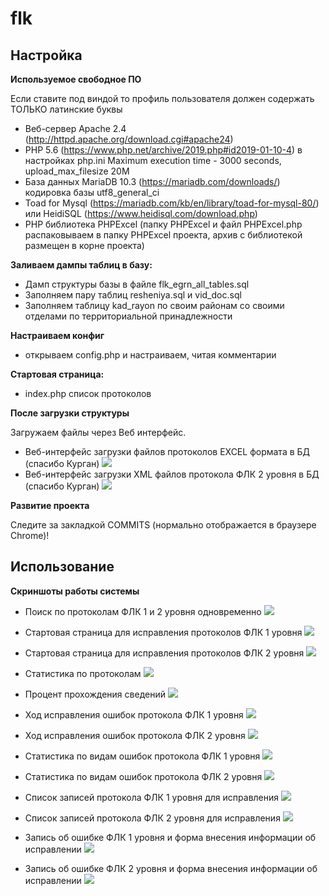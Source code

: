 # flk
## Настройка

**Используемое свободное ПО**

Если ставите под виндой то профиль пользователя должен содержать ТОЛЬКО латинские буквы
- Веб-сервер Apache 2.4 (http://httpd.apache.org/download.cgi#apache24)
- PHP 5.6 (https://www.php.net/archive/2019.php#id2019-01-10-4)
  в настройках php.ini
  Maximum execution time - 3000 seconds,
  upload_max_filesize 20M
- База данных MariaDB 10.3 (https://mariadb.com/downloads/)
 кодировка базы utf8_general_ci
- Toad for Mysql (https://mariadb.com/kb/en/library/toad-for-mysql-80/)
или HeidiSQL (https://www.heidisql.com/download.php)
- PHP библиотека PHPExcel (папку PHPExcel и файл PHPExcel.php распаковываем в папку PHPExcel проекта, архив с библиотекой размещен в корне проекта)

**Заливаем дампы таблиц в базу:** 

- Дамп структуры базы в файле flk_egrn_all_tables.sql
- Заполняем пару таблиц resheniya.sql и vid_doc.sql
- Заполняем таблицу kad_rayon по своим районам со своими отделами по территориальной принадлежности

**Настраиваем конфиг**

- открываем config.php и настраиваем, читая комментарии

**Стартовая страница:** 
- index.php         список протоколов

**После загрузки структуры**

Загружаем файлы через Веб интерфейс.

- Веб-интерфейс загрузки файлов протоколов EXCEL формата в БД (спасибо Курган)
![](/pict/protokol_upload.jpg)
- Веб-интерфейс загрузки XML файлов протокола ФЛК 2 уровня в БД (спасибо Курган)
![](/pict/protokol_upload_fns.jpg)

**Развитие проекта** 

Cледите за закладкой COMMITS (нормально отображается в браузере Chrome)!

## Использование

**Скриншоты работы системы**

- Поиск по протоколам ФЛК 1 и 2 уровня одновременно
![](/pict/search.jpg)

- Стартовая страница для исправления протоколов ФЛК 1 уровня
![](/pict/index.jpg)
- Стартовая страница для исправления протоколов ФЛК 2 уровня
![](/pict/index_fns.jpg)

- Статистика по протоколам
![](/pict/index_stat.jpg)

- Процент прохождения сведений
![](/pict/procent.jpg)

- Ход исправления ошибок протокола ФЛК 1 уровня
![](/pict/hod.jpg)
- Ход исправления ошибок протокола ФЛК 2 уровня
![](/pict/hod_fns.jpg)

- Статистика по видам ошибок протокола ФЛК 1 уровня
![](/pict/vid_osh.jpg)
- Статистика по видам ошибок протокола ФЛК 2 уровня
![](/pict/vid_osh_fns.jpg)

- Список записей протокола ФЛК 1 уровня для исправления
![](/pict/list_records.jpg)
- Список записей протокола ФЛК 2 уровня для исправления
![](/pict/list_records_fns.jpg)

- Запись об ошибке ФЛК 1 уровня и форма внесения информации об исправлении
![](/pict/record_work.jpg)
- Запись об ошибке ФЛК 2 уровня и форма внесения информации об исправлении
![](/pict/record_work_fns.jpg)

